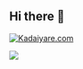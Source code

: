 ## Hi there 👋
[![Kadaiyare.com](https://img.shields.io/badge/%40sabacan@kadaiyare.com-4c4c4c?logo=Misskey&logoColor=ffffff&label=Kadaiyare.com&labelColor=00fac8
)](リンク先アドレス)

![](https://raw.githubusercontent.com/s3xms/s3xms/main/profile-summary-card-output/panda/1-repos-per-language.svg)
